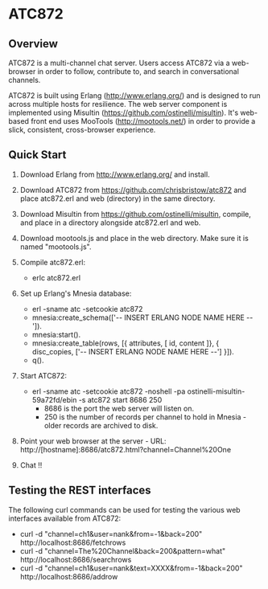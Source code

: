 ATC872
======
Overview
--------
ATC872 is a multi-channel chat server.  Users access ATC872 via a web-browser in order to follow,
contribute to, and search in conversational channels.

ATC872 is built using Erlang (http://www.erlang.org/) and is designed to run across multiple hosts for
resilience.  The web server component is implemented using Misultin (https://github.com/ostinelli/misultin).
It's web-based front end uses MooTools (http://mootools.net/) in order to provide a slick, consistent,
cross-browser experience.

Quick Start
-----------
1) Download Erlang from http://www.erlang.org/ and install.

2) Download ATC872 from https://github.com/chrisbristow/atc872 and place atc872.erl and web (directory)
   in the same directory.

3) Download Misultin from https://github.com/ostinelli/misultin, compile, and place in a directory
   alongside atc872.erl and web.

4) Download mootools.js and place in the web directory.  Make sure it is named "mootools.js".

5) Compile atc872.erl:
   - erlc atc872.erl

6) Set up Erlang's Mnesia database:
   - erl -sname atc -setcookie atc872
   - mnesia:create_schema(['-- INSERT ERLANG NODE NAME HERE --']).
   - mnesia:start().
   - mnesia:create_table(rows, [{ attributes, [ id, content ]}, { disc_copies, ['-- INSERT ERLANG NODE NAME HERE --'] }]).
   - q().

7) Start ATC872:
   - erl -sname atc -setcookie atc872 -noshell -pa ostinelli-misultin-59a72fd/ebin -s atc872 start 8686 250
     - 8686 is the port the web server will listen on.
     - 250 is the number of records per channel to hold in Mnesia - older records are archived to disk.

8) Point your web browser at the server - URL:
   http://[hostname]:8686/atc872.html?channel=Channel%20One

9) Chat !!

Testing the REST interfaces
---------------------------
The following curl commands can be used for testing the various web interfaces available from ATC872:

- curl -d "channel=ch1&user=nank&from=-1&back=200" http://localhost:8686/fetchrows
- curl -d "channel=The%20Channel&back=200&pattern=what" http://localhost:8686/searchrows
- curl -d "channel=ch1&user=nank&text=XXXX&from=-1&back=200" http://localhost:8686/addrow
